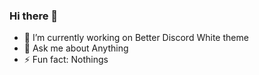 ### Hi there 👋



- 🔭 I’m currently working on Better Discord White theme
- 💬 Ask me about Anything
- ⚡ Fun fact: Nothings

